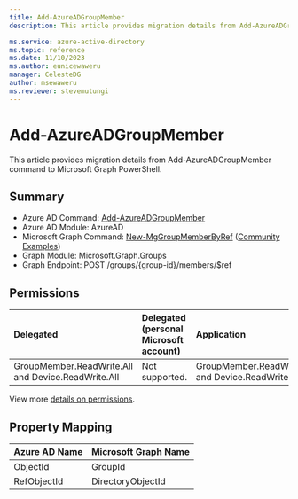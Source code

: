 ```yaml
---
title: Add-AzureADGroupMember
description: This article provides migration details from Add-AzureADGroupMember command to Microsoft Graph PowerShell.

ms.service: azure-active-directory
ms.topic: reference
ms.date: 11/10/2023
ms.author: eunicewaweru
manager: CelesteDG
author: msewaweru
ms.reviewer: stevemutungi
---
```


# Add-AzureADGroupMember

This article provides migration details from Add-AzureADGroupMember command to Microsoft Graph PowerShell.

## Summary

+ Azure AD Command: [Add-AzureADGroupMember](/powershell/module/azuread/add-azureadgroupmember)
+ Azure AD Module: AzureAD
+ Microsoft Graph Command: [New-MgGroupMemberByRef](/powershell/module/microsoft.graph.groups/new-mggroupmemberbyref) ([Community Examples](https://github.com/orgs/msgraph/discussions?discussions_q=New-MgGroupMember))
+ Graph Module: Microsoft.Graph.Groups
+ Graph Endpoint: POST /groups/{group-id}/members/$ref

## Permissions

|Delegated|Delegated (personal Microsoft account)|Application|
|:---|:---|:---|
|GroupMember.ReadWrite.All and Device.ReadWrite.All|Not supported.|GroupMember.ReadWrite.All and Device.ReadWrite.All.|

View more [details on permissions](/graph/api/group-post-members#permissions).

## Property Mapping

|Azure AD Name|Microsoft Graph Name|
|---|---|
|ObjectId|GroupId|
|RefObjectId|DirectoryObjectId|